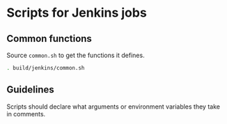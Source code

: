 # Scripts for Jenkins jobs

## Common functions

Source `common.sh` to get the functions it defines.

```bash
. build/jenkins/common.sh
```

## Guidelines

Scripts should declare what arguments or environment variables they take in
comments.
